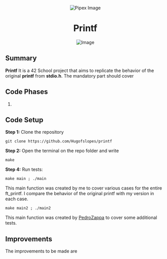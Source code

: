 <p align="center">
    <img src="https://www.42porto.com/wp-content/uploads/2024/08/42-Porto-Horizontal.png" alt="Pipex Image" />
</p>
<h1 align="center">Printf</h1>
<p align="center">
    <img src="https://github.com/user-attachments/assets/31d40d19-8a82-4f82-aa23-3303cb741f5f" alt="Image" />
</p>

## Summary
<p>
    <b>Printf</b> It is a 42 School project that aims to replicate the behavior of the original <b>printf</b> from <b>stdio.h</b>. The mandatory part should cover 
</p>

## Code Phases
<ol>
    <li></li>
    </ol>

## Code Setup
<p>
    <b>Step 1:</b> Clone the repository
</p>

    git clone https://github.com/Hugofslopes/printf

<p>
    <b>Step 2:</b> Open the terminal on the repo folder and write
</p>

    make

<p>
    <b>Step 4:</b> Run tests:
</p>

    make main ; ./main
This main function was created by me to cover various cases for the entire ft_printf. I compare the behavior of the original printf with my version in each case.

	make main2 ; ./main2
This main function was created by <a href="https://github.com/PedroZappa">PedroZappa</a> to cover some additional tests.
## Improvements
<p>
    The improvements to be made are 
</p>